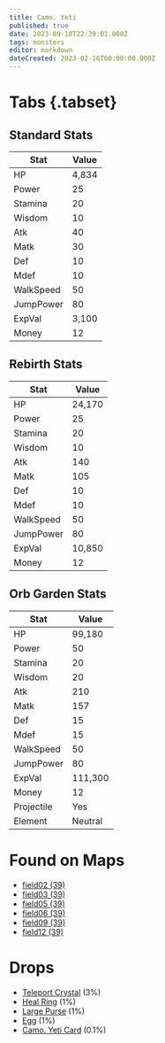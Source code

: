 ```yaml
---
title: Camo. Yeti
published: true
date: 2023-09-10T22:39:01.000Z
tags: monsters
editor: markdown
dateCreated: 2023-02-16T00:00:00.000Z
---
```


# Tabs {.tabset}

## Standard Stats

|Stat|Value|
|-|-|
|HP|4,834|
|Power|25|
|Stamina|20|
|Wisdom|10|
|Atk|40|
|Matk|30|
|Def|10|
|Mdef|10|
|WalkSpeed|50|
|JumpPower|80|
|ExpVal|3,100|
|Money|12|
## Rebirth Stats

|Stat|Value|
|-|-|
|HP|24,170|
|Power|25|
|Stamina|20|
|Wisdom|10|
|Atk|140|
|Matk|105|
|Def|10|
|Mdef|10|
|WalkSpeed|50|
|JumpPower|80|
|ExpVal|10,850|
|Money|12|
## Orb Garden Stats

|Stat|Value|
|-|-|
|HP|99,180|
|Power|50|
|Stamina|20|
|Wisdom|20|
|Atk|210|
|Matk|157|
|Def|15|
|Mdef|15|
|WalkSpeed|50|
|JumpPower|80|
|ExpVal|111,300|
|Money|12|
|Projectile|Yes|
|Element|Neutral|

# Found on Maps
 * [field02 (39)](/maps/field02)
 * [field03 (39)](/maps/field03)
 * [field05 (39)](/maps/field05)
 * [field06 (39)](/maps/field06)
 * [field09 (39)](/maps/field09)
 * [field12 (39)](/maps/field12)

# Drops
 * [Teleport Crystal](/items/teleport-crystal) (3%)
 * [Heal Ring](/items/heal-ring) (1%)
 * [Large Purse](/items/large-purse) (1%)
 * [Egg](/items/egg) (1%)
 * [Camo. Yeti Card](/items/camo-yeti-card) (0.1%)
